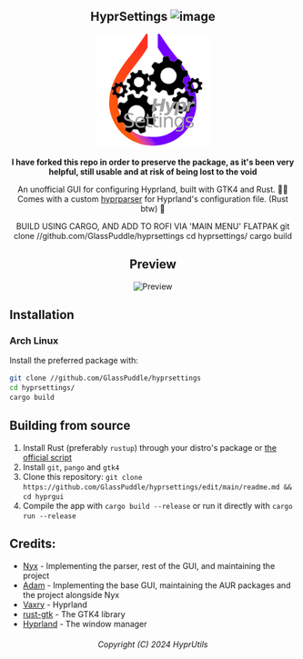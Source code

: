 <div align='center'>

<h2>HyprSettings <img width="480" height="480" alt="image" src="https://github.com/user-attachments/assets/0c311a62-679b-472b-980e-fe41e722c1ae" />
</h2>

<img src='hyprsettingsicon.png' width='200' height='200'>

**I have forked this repo in order to preserve the package, as it's been very helpful, still usable and at risk of being lost to the void**

An unofficial GUI for configuring Hyprland, built with GTK4 and Rust. 🚀🦀<br>
Comes with a custom [hyprparser](https://github.com/nnyyxxxx/hyprparser) for Hyprland's configuration file. (Rust btw) 🦀

BUILD USING CARGO, AND ADD TO ROFI VIA 'MAIN MENU' FLATPAK
git clone //github.com/GlassPuddle/hyprsettings
cd hyprsettings/
cargo build

## Preview
![Preview](.github/preview.png)

</div>

## Installation


### Arch Linux

Install the preferred package with:
```bash
git clone //github.com/GlassPuddle/hyprsettings
cd hyprsettings/
cargo build
```


## Building from source
1. Install Rust (preferably `rustup`) through your distro's package or [the official script](https://www.rust-lang.org/tools/install)
2. Install `git`, `pango` and `gtk4`
3. Clone this repository:
`git clone https://github.com/GlassPuddle/hyprsettings/edit/main/readme.md && cd hyprgui`
4. Compile the app with `cargo build --release` or run it directly with `cargo run --release`


## Credits:
- [Nyx](https://github.com/nnyyxxxx) - Implementing the parser, rest of the GUI, and maintaining the project
- [Adam](https://github.com/adamperkowski) - Implementing the base GUI, maintaining the AUR packages and the project alongside Nyx
- [Vaxry](https://github.com/vaxerski) - Hyprland
- [rust-gtk](https://github.com/gtk-rs/gtk4-rs) - The GTK4 library
- [Hyprland](https://github.com/hyprwm/Hyprland) - The window manager

<h6 align='center'>Copyright (C) 2024 HyprUtils<h6>
